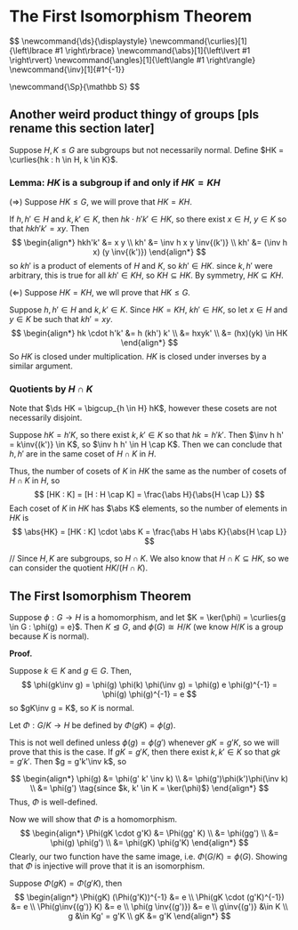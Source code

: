 # The First Isomorphism Theorem

$$
\newcommand{\ds}{\displaystyle}
\newcommand{\curlies}[1]{\left\lbrace #1 \right\rbrace}
\newcommand{\abs}[1]{\left\lvert #1 \right\rvert}
\newcommand{\angles}[1]{\left\langle #1 \right\rangle}
\newcommand{\inv}[1]{#1^{-1}}

\newcommand{\Sp}{\mathbb S}
$$

## Another weird product thingy of groups [pls rename this section later]

Suppose $H, K \leq G$ are subgroups but not necessarily normal. Define $HK = \curlies{hk : h \in H, k \in K}$.

### Lemma: $HK$ is a subgroup if and only if $HK = KH$

($\Rightarrow$) Suppose $HK \leq G$, we will prove that $HK = KH$.

If $h, h' \in H$ and $k, k' \in K$, then $hk \cdot h'k' \in HK$, so there exist $x \in H$, $y \in K$ so that $hkh'k' = xy$. Then
$$
\begin{align*}
hkh'k' &= x y \\
kh' &= \inv h x y \inv{(k')} \\
kh' &= (\inv h x) (y \inv{(k')})
\end{align*}
$$
so $kh'$ is a product of elements of $H$ and $K$, so $kh' \in HK$. since $k, h'$ were arbitrary, this is true for all $kh' \in KH$, so $KH \subseteq HK$. By symmetry, $HK \subseteq KH$.

($\Leftarrow$) Suppose $HK = KH$, we wll prove that $HK \leq G$.

Suppose $h, h' \in H$ and $k, k' \in K$. Since $HK = KH$, $kh' \in HK$, so let $x \in H$ and $y \in K$ be such that $kh' = xy$.
$$
\begin{align*}
hk \cdot h'k' &= h (kh') k' \\
&= hxyk' \\
&= (hx)(yk) \in HK
\end{align*}
$$
So $HK$ is closed under multiplication. $HK$ is closed under inverses by a similar argument.

### Quotients by $H \cap K$

Note that $\ds HK = \bigcup_{h \in H} hK$, however these cosets are not necessarily disjoint.

Suppose $hK = h'K$, so there exist $k, k' \in K$ so that $hk = h'k'$. Then $\inv h h' = k\inv{(k')} \in K$, so $\inv h h' \in H \cap K$. Then we can conclude that $h, h'$ are in the same coset of $H \cap K$ in $H$.

Thus, the number of cosets of $K$ in $HK$ the same as the number of cosets of $H \cap K$ in $H$, so 
$$
[HK : K] = [H : H \cap K] = \frac{\abs H}{\abs{H \cap L}}
$$
Each coset of $K$ in $HK$ has $\abs K$ elements, so the number of elements in $HK$ is
$$
\abs{HK} = [HK : K] \cdot \abs K = \frac{\abs H \abs K}{\abs{H \cap L}}
$$


// Since $H, K$ are subgroups, so $H \cap K$. We also know that $H \cap K \subseteq HK$, so we can consider the quotient $HK / (H \cap K)$.

## The First Isomorphism Theorem

Suppose $\phi : G \to H$ is a homomorphism, and let $K = \ker(\phi) = \curlies{g \in G : \phi(g) = e}$. Then $K \trianglelefteq G$, and $\phi(G) \cong H/K$ (we know $H/K$ is a group because $K$ is normal).

**Proof.**

Suppose $k \in K$ and $g \in G$. Then,
$$
\phi(gk\inv g) = \phi(g) \phi(k) \phi(\inv g) = \phi(g) e \phi(g)^{-1} = \phi(g) \phi(g)^{-1} = e
$$
so $gK\inv g = K$, so $K$ is normal.

Let $\Phi : G/K \to H$ be defined by $\Phi(gK) = \phi(g)$.

This is not well defined unless $\phi(g) = \phi(g')$ whenever $gK = g'K$, so we will prove that this is the case. If $gK = g'K$, then there exist $k, k' \in K$ so that $gk = g'k'$. Then $g = g'k'\inv k$, so

$$
\begin{align*}
\phi(g) &= \phi(g' k' \inv k) \\
&= \phi(g')\phi(k')\phi(\inv k) \\
&= \phi(g') \tag{since $k, k' \in K = \ker(\phi)$}
\end{align*}
$$
Thus, $\Phi$ is well-defined.

Now we will show that $\Phi$ is a homomorphism.
$$
\begin{align*}
\Phi(gK \cdot g'K) &= \Phi(gg' K) \\
&= \phi(gg') \\
&= \phi(g) \phi(g') \\
&= \phi(gK) \phi(g'K)
\end{align*}
$$
Clearly,  our two function have the same image, i.e. $\Phi(G/K) = \phi(G)$. Showing that $\Phi$ is injective will prove that it is an isomorphism.

Suppose $\Phi(gK) = \Phi(g'K)$, then
$$
\begin{align*}
\Phi(gK) (\Phi(g'K))^{-1} &= e \\
\Phi(gK \cdot (g'K)^{-1}) &= e \\
\Phi(g\inv{(g')} K) &= e \\
\phi(g \inv{(g')}) &= e \\
g\inv{(g')} &\in K \\
g &\in Kg' = g'K \\
gK &= g'K
\end{align*}
$$

